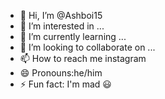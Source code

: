 - 👋 Hi, I’m @Ashboi15
- 👀 I’m interested in ...
- 🌱 I’m currently learning ...
- 💞️ I’m looking to collaborate on ...
- 📫 How to reach me instagram 
- 😄 Pronouns:he/him
- ⚡ Fun fact: I'm mad 😃

<!---
Ashboi15/Ashboi15 is a ✨ special ✨ repository because its `README.md` (this file) appears on your GitHub profile.
You can click the Preview link to take a look at your changes.
--->
